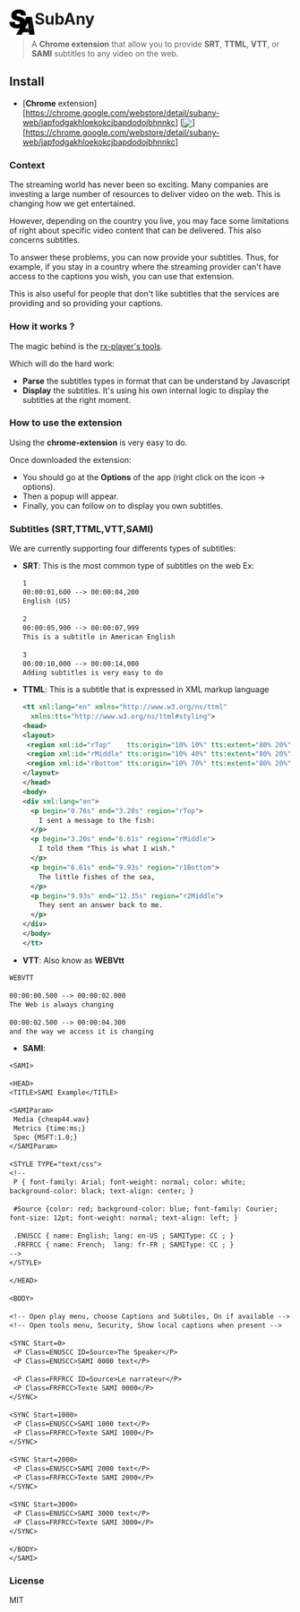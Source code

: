 # <img src="src/medias/icon.png" width="45" height="45" align="left"> SubAny

> A **Chrome extension** that allow you to provide **SRT**, **TTML**, **VTT**, or **SAMI** subtitles to any video on the web.

## Install

- [**Chrome** extension][https://chrome.google.com/webstore/detail/subany-web/japfodgakhloekokcjbapdodojbhnnkc] [<img valign="middle" src="https://img.shields.io/chrome-web-store/v/japfodgakhloekokcjbapdodojbhnnkc.svg?label=%20">][https://chrome.google.com/webstore/detail/subany-web/japfodgakhloekokcjbapdodojbhnnkc]

### Context

The streaming world has never been so exciting. Many companies are investing a large number of resources to deliver video on the web. This is changing how we get entertained.

However, depending on the country you live, you may face some limitations of right about specific video content that can be delivered. This also concerns subtitles.

To answer these problems, you can now provide your subtitles.
Thus, for example, if you stay in a country where the streaming provider can't have access to the captions you wish, you can use that extension.

This is also useful for people that don't like subtitles that the services are providing and so providing your captions.

### How it works ?

The magic behind is the [rx-player's tools](https://github.com/canalplus/rx-player).

Which will do the hard work:

- **Parse** the subtitles types in format that can be understand by Javascript
- **Display** the subtitles. It's using his own internal logic to display the subtitles at the right moment.

### How to use the extension

Using the **chrome-extension** is very easy to do.

Once downloaded the extension:

- You should go at the **Options** of the app (right click on the icon -> options).
- Then a popup will appear.
- Finally, you can follow on to display you own subtitles.

### Subtitles (SRT,TTML,VTT,SAMI)

We are currently supporting four differents types of subtitles:

- **SRT**:
  This is the most common type of subtitles on the web
  Ex:

  ```
  1
  00:00:01,600 --> 00:00:04,200
  English (US)

  2
  00:00:05,900 --> 00:00:07,999
  This is a subtitle in American English

  3
  00:00:10,000 --> 00:00:14,000
  Adding subtitles is very easy to do
  ```

- **TTML**:
  This is a subtitle that is expressed in XML markup language

  ```xml
  <tt xml:lang="en" xmlns="http://www.w3.org/ns/ttml"
    xmlns:tts="http://www.w3.org/ns/ttml#styling">
  <head>
  <layout>
   <region xml:id="rTop"    tts:origin="10% 10%" tts:extent="80% 20%"/>
   <region xml:id="rMiddle" tts:origin="10% 40%" tts:extent="80% 20%"/>
   <region xml:id="rBottom" tts:origin="10% 70%" tts:extent="80% 20%"/>
  </layout>
  </head>
  <body>
  <div xml:lang="en">
    <p begin="0.76s" end="3.20s" region="rTop">
      I sent a message to the fish:
    </p>
    <p begin="3.20s" end="6.61s" region="rMiddle">
      I told them "This is what I wish."
    </p>
    <p begin="6.61s" end="9.93s" region="r1Bottom">
      The little fishes of the sea,
    </p>
    <p begin="9.93s" end="12.35s" region="r2Middle">
      They sent an answer back to me.
    </p>
  </div>
  </body>
  </tt>
  ```

- **VTT**:
  Also know as **WEBVtt**

```
WEBVTT

00:00:00.500 --> 00:00:02.000
The Web is always changing

00:00:02.500 --> 00:00:04.300
and the way we access it is changing
```

- **SAMI**:

```
<SAMI>

<HEAD>
<TITLE>SAMI Example</TITLE>

<SAMIParam>
 Media {cheap44.wav}
 Metrics {time:ms;}
 Spec {MSFT:1.0;}
</SAMIParam>

<STYLE TYPE="text/css">
<!--
 P { font-family: Arial; font-weight: normal; color: white; background-color: black; text-align: center; }

 #Source {color: red; background-color: blue; font-family: Courier; font-size: 12pt; font-weight: normal; text-align: left; }

 .ENUSCC { name: English; lang: en-US ; SAMIType: CC ; }
 .FRFRCC { name: French;  lang: fr-FR ; SAMIType: CC ; }
-->
</STYLE>

</HEAD>

<BODY>

<!-- Open play menu, choose Captions and Subtiles, On if available -->
<!-- Open tools menu, Security, Show local captions when present -->

<SYNC Start=0>
 <P Class=ENUSCC ID=Source>The Speaker</P>
 <P Class=ENUSCC>SAMI 0000 text</P>

 <P Class=FRFRCC ID=Source>Le narrateur</P>
 <P Class=FRFRCC>Texte SAMI 0000</P>
</SYNC>

<SYNC Start=1000>
 <P Class=ENUSCC>SAMI 1000 text</P>
 <P Class=FRFRCC>Texte SAMI 1000</P>
</SYNC>

<SYNC Start=2000>
 <P Class=ENUSCC>SAMI 2000 text</P>
 <P Class=FRFRCC>Texte SAMI 2000</P>
</SYNC>

<SYNC Start=3000>
 <P Class=ENUSCC>SAMI 3000 text</P>
 <P Class=FRFRCC>Texte SAMI 3000</P>
</SYNC>

</BODY>
</SAMI>
```

### License

MIT
